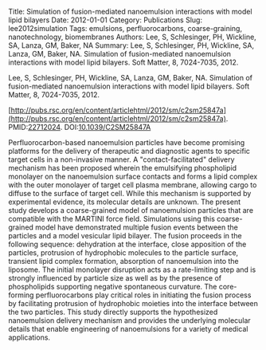 Title: Simulation of fusion-mediated nanoemulsion interactions with model lipid bilayers
Date: 2012-01-01
Category: Publications
Slug: lee2012simulation
Tags: emulsions, perfluorocarbons, coarse-graining, nanotechnology, biomembranes
Authors: Lee, S, Schlesinger, PH, Wickline, SA, Lanza, GM, Baker, NA
Summary: Lee, S, Schlesinger, PH, Wickline, SA, Lanza, GM, Baker, NA. Simulation of fusion-mediated nanoemulsion interactions with model lipid bilayers. Soft Matter, 8, 7024-7035, 2012. 

Lee, S, Schlesinger, PH, Wickline, SA, Lanza, GM, Baker, NA. Simulation of fusion-mediated nanoemulsion interactions with model lipid bilayers. Soft Matter, 8, 7024-7035, 2012. 

[http://pubs.rsc.org/en/content/articlehtml/2012/sm/c2sm25847a](http://pubs.rsc.org/en/content/articlehtml/2012/sm/c2sm25847a). PMID:[22712024](http://www.ncbi.nlm.nih.gov/pubmed/22712024). DOI:[10.1039/C2SM25847A](http://dx.doi.org/10.1039/C2SM25847A)

Perfluorocarbon-based nanoemulsion particles have become promising platforms for the delivery of therapeutic and diagnostic agents to specific target cells in a non-invasive manner. A "contact-facilitated" delivery mechanism has been proposed wherein the emulsifying phospholipid monolayer on the nanoemulsion surface contacts and forms a lipid complex with the outer monolayer of target cell plasma membrane, allowing cargo to diffuse to the surface of target cell. While this mechanism is supported by experimental evidence, its molecular details are unknown. The present study develops a coarse-grained model of nanoemulsion particles that are compatible with the MARTINI force field. Simulations using this coarse-grained model have demonstrated multiple fusion events between the particles and a model vesicular lipid bilayer. The fusion proceeds in the following sequence: dehydration at the interface, close apposition of the particles, protrusion of hydrophobic molecules to the particle surface, transient lipid complex formation, absorption of nanoemulsion into the liposome. The initial monolayer disruption acts as a rate-limiting step and is strongly influenced by particle size as well as by the presence of phospholipids supporting negative spontaneous curvature. The core-forming perfluorocarbons play critical roles in initiating the fusion process by facilitating protrusion of hydrophobic moieties into the interface between the two particles. This study directly supports the hypothesized nanoemulsion delivery mechanism and provides the underlying molecular details that enable engineering of nanoemulsions for a variety of medical applications.
